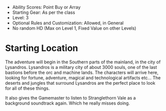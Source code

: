 * Ability Scores: Point Buy or Array
* Starting Gear: As per the class
* Level: 3
* Optional Rules and Customization: Allowed, in General
* No random HD (Max on Level 1, Fixed Value on other Levels)

# Starting Location

The adventure will begin in the Southern parts of the mainland, in the city of Lysandros. Lysandros is a military city of about 3000 souls, one of the last bastions before the orc and machine lands. The characters will arrive here, looking for fortune, adventure, magical and technological artifacts etc... The deserts and jungles that surround Lysandros are the perfect place to look for all of these things.

It also gives the Gamemaster to listen to Stranglethorn Vale as a background soundtrack again. Which he really misses doing.
